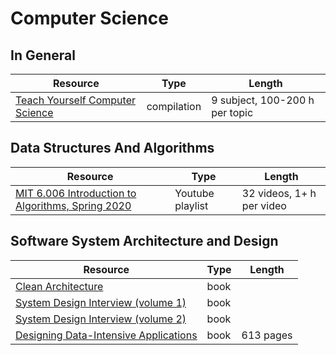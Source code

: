 # Computer Science

## In General

| Resource                                                        | Type        | Length                         |
| --------------------------------------------------------------- | ----------- | ------------------------------ |
| [Teach Yourself Computer Science](https://teachyourselfcs.com/) | compilation | 9 subject, 100-200 h per topic |

## Data Structures And Algorithms

| Resource                                                                                                                      | Type             | Length                    |
| ----------------------------------------------------------------------------------------------------------------------------- | ---------------- | ------------------------- |
| [MIT 6.006 Introduction to Algorithms, Spring 2020](https://www.youtube.com/playlist?list=PLUl4u3cNGP63EdVPNLG3ToM6LaEUuStEY) | Youtube playlist | 32 videos, 1+ h per video |

## Software System Architecture and Design

| Resource                                                                                                           | Type | Length    |
| ------------------------------------------------------------------------------------------------------------------ | ---- | --------- |
| [Clean Architecture](https://www.oreilly.com/library/view/clean-architecture-a/9780134494272/)                     | book |           |
| [System Design Interview (volume 1)](https://www.amazon.com/System-Design-Interview-insiders-Second/dp/B08CMF2CQF) | book |           |
| [System Design Interview (volume 2)](https://www.amazon.com/System-Design-Interview-Insiders-Guide/dp/1736049119)  | book |           |
| [Designing Data-Intensive Applications](https://dataintensive.net/)                                                | book | 613 pages |
